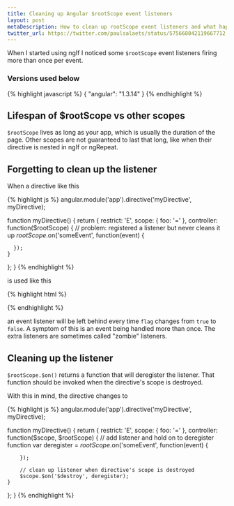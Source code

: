 ```yaml
---
title: Cleaning up Angular $rootScope event listeners
layout: post
metaDescription: How to clean up rootScope event listeners and what happens when you forget
twitter_url: https://twitter.com/paulsalaets/status/575668042119667712
---
```


When I started using ngIf I noticed some `$rootScope` event listeners firing more than once per event.

### Versions used below

{% highlight javascript %}
{
  "angular": "1.3.14"
}
{% endhighlight %}

## Lifespan of $rootScope vs other scopes

`$rootScope` lives as long as your app, which is usually the duration of the page. Other scopes are not guaranteed to last that long, like when their directive is nested in ngIf or ngRepeat.

## Forgetting to clean up the listener

When a directive like this

{% highlight js %}
angular.module('app').directive('myDirective', myDirective);

function myDirective() {
  return {
    restrict: 'E',
    scope: {
      foo: '='
    },
    controller: function($rootScope) {
      // problem: registered a listener but never cleans it up
      $rootScope.$on('someEvent', function(event) {

      });
    }
  };
}
{% endhighlight %}

is used like this

{% highlight html %}
<div ng-if="flag">
  <my-directive></my-directive>
</div>
{% endhighlight %}

an event listener will be left behind every time `flag` changes from `true` to `false`. A symptom of this is an event being handled more than once. The extra listeners are sometimes called "zombie" listeners.

## Cleaning up the listener

`$rootScope.$on()` returns a function that will deregister the listener. That function should be invoked when the directive's scope is destroyed.

With this in mind, the directive changes to

{% highlight js %}
angular.module('app').directive('myDirective', myDirective);

function myDirective() {
  return {
    restrict: 'E',
    scope: {
      foo: '='
    },
    controller: function($scope, $rootScope) {
        // add listener and hold on to deregister function
        var deregister = $rootScope.$on('someEvent', function(event) {

        });

        // clean up listener when directive's scope is destroyed
        $scope.$on('$destroy', deregister);
    }
  };
}
{% endhighlight %}